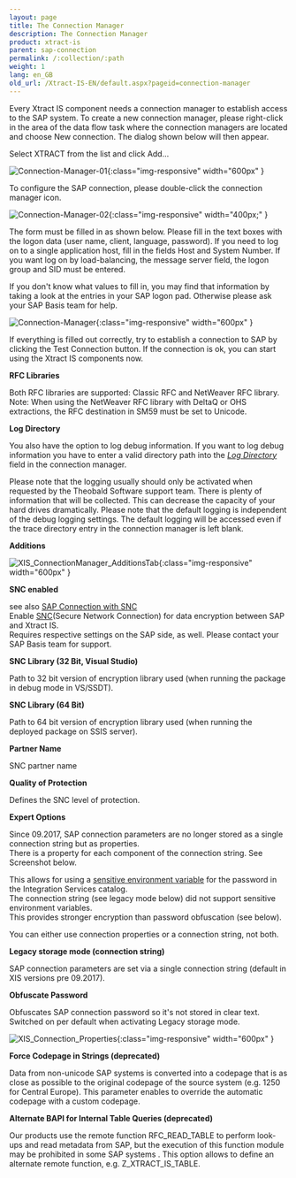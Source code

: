 ```yaml
---
layout: page
title: The Connection Manager
description: The Connection Manager
product: xtract-is
parent: sap-connection
permalink: /:collection/:path
weight: 1
lang: en_GB
old_url: /Xtract-IS-EN/default.aspx?pageid=connection-manager
---
```


Every Xtract IS component needs a connection manager to establish access to the SAP system. To create a new connection manager, please right-click in the area of the data flow task where the connection managers are located and choose New connection. The dialog shown below will then appear.

Select XTRACT from the list and click Add...

![Connection-Manager-01](/img/content/Connection-Manager-01.png){:class="img-responsive" width="600px" }

To configure the SAP connection, please double-click the connection manager icon.

![Connection-Manager-02](/img/content/Connection-Manager-02.png){:class="img-responsive" width="400px;" }

The form must be filled in as shown below. Please fill in the text boxes with the logon data (user name, client, language, password). If you need to log on to a single application host, fill in the fields Host and System Number. If you want log on by load-balancing, the message server field, the logon group and SID must be entered.

If you don't know what values to fill in, you may find that information by taking a look at the entries in your SAP logon pad.
Otherwise please ask your SAP Basis team for help.

![Connection-Manager](/img/content/Connection-Manager.png){:class="img-responsive" width="600px" }

If everything is filled out correctly, try to establish a connection to SAP by clicking the Test Connection button. If the connection is ok, you can start using the Xtract IS components now.

**RFC Libraries**

Both RFC libraries are supported: Classic RFC and NetWeaver RFC library.
Note: When using the NetWeaver RFC library with DeltaQ or OHS extractions, the RFC destination in SM59 must be set to Unicode. 

**Log Directory**

You also have the option to log debug information. If you want to log debug information you have to enter a valid directory path into the [*Log Directory*](https://my.theobald-software.com/index.php?/Knowledgebase/Article/View/72/9/how-to-activate-tracing-for-xtract-products) field in the connection manager. 

Please note that the logging usually should only be activated when requested by the Theobald Software support team. There is plenty of information that will be collected. This can decrease the capacity of your hard drives dramatically. Please note that the default logging is independent of the debug logging settings. The default logging will be accessed even if the trace directory entry in the connection manager is left blank.

**Additions**

![XIS_ConnectionManager_AdditionsTab](/img/content/XIS_ConnectionManager_AdditionsTab.jpg){:class="img-responsive" width="600px" }

**SNC enabled**

see also [SAP Connection with SNC](./sap-connection-with-snc)<br>
Enable [SNC](https://help.sap.com/viewer/e73bba71770e4c0ca5fb2a3c17e8e229/7.5.8/en-US/e656f466e99a11d1a5b00000e835363f.html)(Secure Network Connection) for data encryption between SAP and Xtract IS.<br>
Requires respective settings on the SAP side, as well. Please contact your SAP Basis team for support.

**SNC Library (32 Bit, Visual Studio)**

Path to 32 bit version of encryption library used (when running the package in debug mode in VS/SSDT).

**SNC Library (64 Bit)**

Path to 64 bit version of encryption library used (when running the deployed package on SSIS server).

**Partner Name**

SNC partner name

**Quality of Protection**

Defines the SNC level of protection.


**Expert Options**

Since 09.2017, SAP connection parameters are no longer stored as a single connection string but as properties.<br>
There is a property for each component of the connection string. See Screenshot below.

This allows for using a [sensitive environment variable](./sensitive-environment-variable-in-ssis-catalog) for the password in the Integration Services catalog.<br>
The connection string (see legacy mode below) did not support sensitive environment variables.<br>
This provides stronger encryption than password obfuscation (see below).

You can either use connection properties or a connection string, not both.

**Legacy storage mode (connection string)**

SAP connection parameters are set via a single connection string (default in XIS versions pre 09.2017).

**Obfuscate Password**

Obfuscates SAP connection password so it's not stored in clear text. Switched on per default when activating Legacy storage mode.

![XIS_Connection_Properties](/img/content/XIS_Connection_Properties.jpg){:class="img-responsive" width="600px" }


**Force Codepage in Strings (deprecated)**

Data from non-unicode SAP systems is converted into a codepage that is as close as possible to the original codepage of the source system (e.g. 1250 for Central Europe). This parameter enables to override the automatic codepage with a custom codepage.

**Alternate BAPI for Internal Table Queries (deprecated)**

Our products use the remote function RFC_READ_TABLE to perform look-ups and read metadata from SAP, but the execution of this function module may be prohibited in some SAP systems . This option allows to define an alternate remote function, e.g. Z_XTRACT_IS_TABLE. 